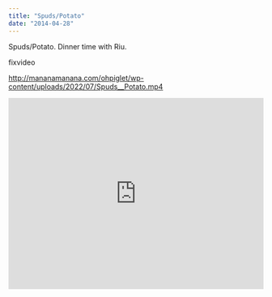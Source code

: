 ```yaml
---
title: "Spuds/Potato"
date: "2014-04-28"
---
```


Spuds/Potato. Dinner time with Riu.

fixvideo

http://mananamanana.com/ohpiglet/wp-content/uploads/2022/07/Spuds__Potato.mp4

<div style="padding:75% 0 0 0;position:relative;"><iframe src="https://player.vimeo.com/video/93140418?title=0&amp;byline=0&amp;portrait=0&amp;badge=0&amp;autopause=0&amp;player_id=0&amp;app_id=58479" frameborder="0" allow="autoplay; fullscreen; picture-in-picture; clipboard-write" style="position:absolute;top:0;left:0;width:100%;height:100%;" title="Spuds/ Potato"></iframe></div><script src="https://player.vimeo.com/api/player.js"></script>
